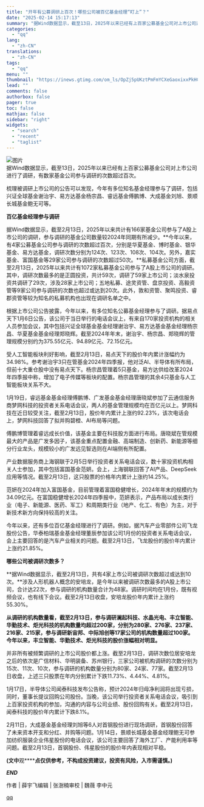 ```yaml
---
title: "开年有公募调研上百次！哪些公司被百亿基金经理“盯上”？"
date: "2025-02-14 15:17:13"
summary: "据Wind数据显示，截至13日，2025年以来已经有上百家公募基金公司对上市公司进行了调研，有数家基..."
categories:
  - "qq"
lang:
  - "zh-CN"
translations:
  - "zh-CN"
tags:
  - "qq"
menu: ""
thumbnail: "https://inews.gtimg.com/om_ls/OpZj5pUKztPmFmYCXeGaoxixxPkHCJ3hJHKSg52Ggiy64AA_640360/0"
lead: ""
comments: false
authorbox: false
pager: true
toc: false
mathjax: false
sidebar: "right"
widgets:
  - "search"
  - "recent"
  - "taglist"
---
```


![图片](https://inews.gtimg.com/om_bt/Oa1bIiBj0_bzbURB52PGLfMT032q7QEMYoweJY1NUPIBwAA/641)  
据Wind数据显示，截至13日，2025年以来已经有上百家公募基金公司对上市公司进行了调研，有数家基金公司参与调研的次数超过百次。  
  
梳理被调研上市公司的公告可以发现，今年有多位知名基金经理参与了调研，包括兴证全球基金谢治宇、易方达基金杨宗昌、睿远基金傅鹏博、大成基金刘旭、景顺长城基金鲍无可等。  
  
****百亿基金经理参与调研****  
  
据Wind数据显示，截至2月13日，2025年以来共计有166家基金公司参与了A股上市公司的调研，参与调研的基金公司数量较2024年同期有所减少。**今年以来，有4家公募基金公司参与调研的次数超过百次，分别是华夏基金、博时基金、银华基金、易方达基金，调研次数分别为124次、123次、108次、104次。另外，嘉实基金、富国基金等29家公司参与调研的次数超过50次。**私募基金公司方面，截至2月13日，2025年以来共计有1072家私募基金公司参与了A股上市公司的调研。其中，调研次数最多的是正圆投资，共计59次，调研了59家上市公司；淡水泉投资共调研了29次，涉及28家上市公司；五地私募、途灵资管、盘京投资、高毅资管等9家公司参与调研的次数也超过或达到20次。此外，敦和资管、聚鸣投资、睿郡资管等较为知名的私募机构也出现在调研名单之中。  
  
根据上市公司公告披露，今年以来，有多位知名公募基金经理参与了调研。据易点天下1月6日公告，该公司于当日举行的电话会议上，有来自170家投资机构的相关人员参加会议，其中包括兴证全球基金基金经理谢治宇、易方达基金基金经理杨宗昌、华夏基金基金经理郑晓辉。截至2024年年末，谢治宇、杨宗昌、郑晓辉的管理规模分别约为375.55亿元、94.89亿元、72.15亿元。  
  
受人工智能板块利好影响，截至2月13日，易点天下的股价年内累计涨幅约为34.98%。参考谢治宇3只在管基金2024年四季报，他对泛AI、半导体有所布局，但前十大重仓股中没有易点天下。杨宗昌管理着5只基金，易方达供给改革2024年四季报中称，增加了电子传媒等板块的配置。杨宗昌管理的其余4只基金与人工智能板块关系不大。  
  
1月19日，睿远基金基金经理傅鹏博、广发基金基金经理唐晓斌参加了云通信服务商梦网科技的投资者关系电话会议，两人的基金管理规模均在百亿元以上。梦网科技在近日较受关注，截至2月13日，股价年内累计上涨约92.23%，该次电话会上，梦网科技回答了拟并购碧橙、AI布局等问题。  
  
傅鹏博管理着睿远成长价值，该基金主要在科技股方面进行布局。唐晓斌在管规模最大的产品是广发多因子，该基金重点配置金融、高端制造、创新药、新能源等细分行业龙头，规模较小的广发远见智选则在AI端侧有所配置。  
  
产业数据服务商上海钢联于2月5日举行投资者关系电话会议，数十家投资机构相关人士参加，其中包括富国基金范妍。会上，上海钢联回答了AI产品、DeepSeek应用等情况。截至2月13日，这只股票的价格年内累计上涨约14.25%。  
  
范妍在2024年加入富国基金，目前管理着富国稳健增长，2024年年末的规模约为34.09亿元。在富国稳健增长2024年四季报中，范妍表示，产品布局以成长类行业（电子、新能源、医药、军工）和周期类行业（地产、化工、有色）为主，对于新技术新方向保持较高的关注。  
  
今年以来，还有多位百亿基金经理进行了调研。例如，据汽车产业零部件公司飞龙股份公告，华泰柏瑞基金基金经理董辰参加该公司1月份的投资者关系电话会议，会上主要回答的是汽车产业相关的问题。截至2月13日，飞龙股份的股价年内累计上涨约21.85%。  
  
****哪些公司被调研次数多？****  
  
**据Wind数据显示，截至2月13日，共有4家上市公司被调研次数超过或达到10次。**涉及人形机器人概念的安培龙，是今年以来被调研次数最多的A股上市公司，合计达22次，参与调研的机构数量合计为48家。调研时间均在1月份，既有视频会议，也有线下会议。截至2月13日收盘，安培龙股价年内累计上涨约55.30%。  
  
**从调研的机构数量看，截至2月13日，参与调研澜起科技、水晶光电、丰立智能、华勤技术、炬光科技的机构数量均超过200家，分别为280家、276家、237家、216家、215家，参与调研新宙邦、中际旭创等17家公司的机构数量超过100家。今年以来，丰立智能、华勤技术、炬光科技的股价涨幅相对明显。**  
  
并非所有被频繁调研的上市公司股价都上涨。截至2月13日，调研次数位居安培龙之后的依次是广信材料、华明装备、苏州银行，三家公司被机构调研的次数分别为15次、11次、10次，参与调研的机构数量分别为80家、24家、77家。截至2月13日收盘，上述三只股票在年内分别累计下跌11.73%、4.44%、4.81%。  
  
1月17日，半导体公司闻泰科技发布公告称，预计2024年归母净利润将出现亏损，同时，董事长提议回购公司股份。当晚，该公司举行投资者关系电话会议，吸引到上百家投资机构的参加，沟通的内容与公司业绩、股份回购有关。截至2月13日，闻泰科技的股价年内累计下跌8.1%。  
  
2月11日，大成基金基金经理刘旭等6人对首钢股份进行现场调研，首钢股份回答了未来资本开支和分红、并购等问题。1月14日，景顺长城基金基金经理鲍无可参加纺织服装企业伟星股份的电话会议，该公司主要回答了海外工厂、产能利用率等问题。截至2月13日，首钢股份、伟星股份的股价年内表现相对平稳。  
  

**(文中**观******点仅供参考，不构成投资建议，投资有风险，入市需谨慎。)**

***END***

作者 | 薛宇飞编辑 | 张澍楠审校 | 魏薇 李中元

[qq](https://new.qq.com/rain/a/20250214A05C9800)
